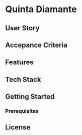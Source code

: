 # Quinta Diamante

## User Story 

## Accepance Criteria

## Features

## Tech Stack 

## Getting Started

### Prerequisites

## License